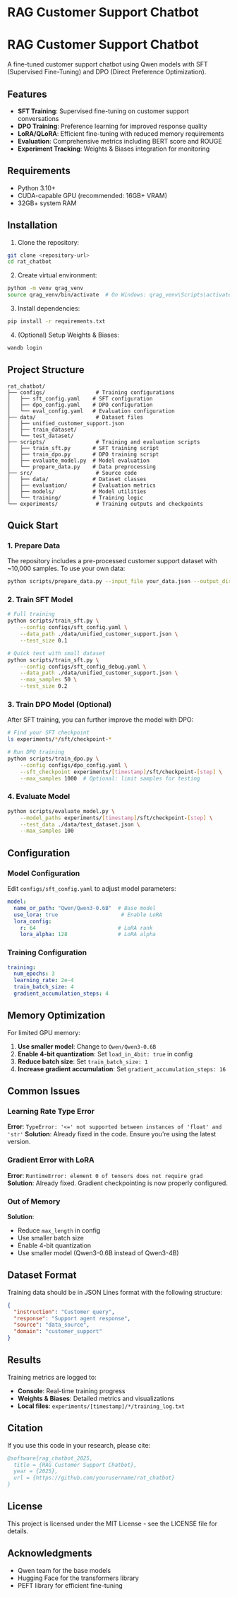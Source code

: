 # RAG Customer Support Chatbot
# RAG Customer Support Chatbot

A fine-tuned customer support chatbot using Qwen models with SFT (Supervised Fine-Tuning) and DPO (Direct Preference Optimization).

## Features

- **SFT Training**: Supervised fine-tuning on customer support conversations
- **DPO Training**: Preference learning for improved response quality
- **LoRA/QLoRA**: Efficient fine-tuning with reduced memory requirements
- **Evaluation**: Comprehensive metrics including BERT score and ROUGE
- **Experiment Tracking**: Weights & Biases integration for monitoring

## Requirements

- Python 3.10+
- CUDA-capable GPU (recommended: 16GB+ VRAM)
- 32GB+ system RAM

## Installation

1. Clone the repository:
```bash
git clone <repository-url>
cd rat_chatbot
```

2. Create virtual environment:
```bash
python -m venv qrag_venv
source qrag_venv/bin/activate  # On Windows: qrag_venv\Scripts\activate
```

3. Install dependencies:
```bash
pip install -r requirements.txt
```

4. (Optional) Setup Weights & Biases:
```bash
wandb login
```

## Project Structure

```
rat_chatbot/
├── configs/                # Training configurations
│   ├── sft_config.yaml    # SFT configuration
│   ├── dpo_config.yaml    # DPO configuration
│   └── eval_config.yaml   # Evaluation configuration
├── data/                   # Dataset files
│   ├── unified_customer_support.json
│   ├── train_dataset/
│   └── test_dataset/
├── scripts/                # Training and evaluation scripts
│   ├── train_sft.py       # SFT training script
│   ├── train_dpo.py       # DPO training script
│   ├── evaluate_model.py  # Model evaluation
│   └── prepare_data.py    # Data preprocessing
├── src/                    # Source code
│   ├── data/              # Dataset classes
│   ├── evaluation/        # Evaluation metrics
│   ├── models/            # Model utilities
│   └── training/          # Training logic
└── experiments/            # Training outputs and checkpoints
```

## Quick Start

### 1. Prepare Data

The repository includes a pre-processed customer support dataset with ~10,000 samples. To use your own data:

```bash
python scripts/prepare_data.py --input_file your_data.json --output_dir ./data/
```

### 2. Train SFT Model

```bash
# Full training
python scripts/train_sft.py \
    --config configs/sft_config.yaml \
    --data_path ./data/unified_customer_support.json \
    --test_size 0.1

# Quick test with small dataset
python scripts/train_sft.py \
    --config configs/sft_config_debug.yaml \
    --data_path ./data/unified_customer_support.json \
    --max_samples 50 \
    --test_size 0.2
```

### 3. Train DPO Model (Optional)

After SFT training, you can further improve the model with DPO:

```bash
# Find your SFT checkpoint
ls experiments/*/sft/checkpoint-*

# Run DPO training
python scripts/train_dpo.py \
    --config configs/dpo_config.yaml \
    --sft_checkpoint experiments/[timestamp]/sft/checkpoint-[step] \
    --max_samples 1000  # Optional: limit samples for testing
```

### 4. Evaluate Model

```bash
python scripts/evaluate_model.py \
    --model_paths experiments/[timestamp]/sft/checkpoint-[step] \
    --test_data ./data/test_dataset.json \
    --max_samples 100
```

## Configuration

### Model Configuration

Edit `configs/sft_config.yaml` to adjust model parameters:

```yaml
model:
  name_or_path: "Qwen/Qwen3-0.6B"  # Base model
  use_lora: true                    # Enable LoRA
  lora_config:
    r: 64                          # LoRA rank
    lora_alpha: 128                # LoRA alpha
```

### Training Configuration

```yaml
training:
  num_epochs: 3
  learning_rate: 2e-4
  train_batch_size: 4
  gradient_accumulation_steps: 4
```

## Memory Optimization

For limited GPU memory:

1. **Use smaller model**: Change to `Qwen/Qwen3-0.6B`
2. **Enable 4-bit quantization**: Set `load_in_4bit: true` in config
3. **Reduce batch size**: Set `train_batch_size: 1`
4. **Increase gradient accumulation**: Set `gradient_accumulation_steps: 16`

## Common Issues

### Learning Rate Type Error
**Error**: `TypeError: '<=' not supported between instances of 'float' and 'str'`
**Solution**: Already fixed in the code. Ensure you're using the latest version.

### Gradient Error with LoRA
**Error**: `RuntimeError: element 0 of tensors does not require grad`
**Solution**: Already fixed. Gradient checkpointing is now properly configured.

### Out of Memory
**Solution**: 
- Reduce `max_length` in config
- Use smaller batch size
- Enable 4-bit quantization
- Use smaller model (Qwen3-0.6B instead of Qwen3-4B)

## Dataset Format

Training data should be in JSON Lines format with the following structure:

```json
{
  "instruction": "Customer query",
  "response": "Support agent response",
  "source": "data_source",
  "domain": "customer_support"
}
```

## Results

Training metrics are logged to:
- **Console**: Real-time training progress
- **Weights & Biases**: Detailed metrics and visualizations
- **Local files**: `experiments/[timestamp]/*/training_log.txt`

## Citation

If you use this code in your research, please cite:

```bibtex
@software{rag_chatbot_2025,
  title = {RAG Customer Support Chatbot},
  year = {2025},
  url = {https://github.com/yourusername/rat_chatbot}
}
```

## License

This project is licensed under the MIT License - see the LICENSE file for details.

## Acknowledgments

- Qwen team for the base models
- Hugging Face for the transformers library
- PEFT library for efficient fine-tuning
